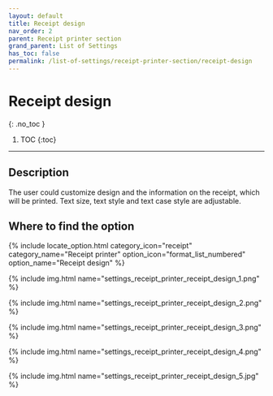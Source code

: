 ```yaml
---
layout: default
title: Receipt design
nav_order: 2
parent: Receipt printer section
grand_parent: List of Settings
has_toc: false
permalink: /list-of-settings/receipt-printer-section/receipt-design
---
```


# Receipt design
{: .no_toc }

1. TOC
{:toc}

---

## Description
The user could customize design and the information on the receipt, which will be printed. Text size, text style and text case style are adjustable.

## Where to find the option
{% include locate_option.html category_icon="receipt" category_name="Receipt printer" option_icon="format_list_numbered" option_name="Receipt design" %}

{% include img.html name="settings_receipt_printer_receipt_design_1.png" %}

{% include img.html name="settings_receipt_printer_receipt_design_2.png" %}

{% include img.html name="settings_receipt_printer_receipt_design_3.png" %}

{% include img.html name="settings_receipt_printer_receipt_design_4.png" %}

{% include img.html name="settings_receipt_printer_receipt_design_5.jpg" %}